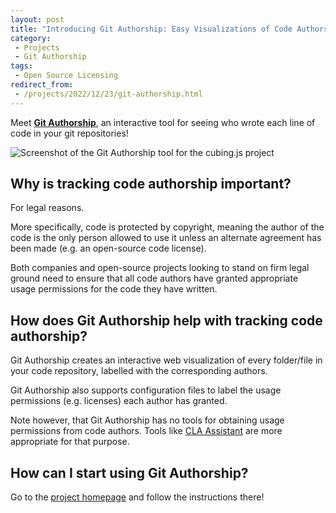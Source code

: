 ```yaml
---
layout: post
title: "Introducing Git Authorship: Easy Visualizations of Code Authors"
category:
 - Projects
 - Git Authorship
tags:
 - Open Source Licensing
redirect_from:
 - /projects/2022/12/23/git-authorship.html
---
```


Meet [**Git Authorship**](https://github.com/thehale/BinaryClock), an
interactive tool for seeing who wrote each line of code in your git
repositories!

![Screenshot of the Git Authorship tool for the cubing.js
project](/assets/img/posts/git-authorship/git_authorship_demo.gif)

## Why is tracking code authorship important?
For legal reasons.

More specifically, code is protected by copyright, meaning the author of the
code is the only person allowed to use it unless an alternate agreement has been
made (e.g. an open-source code license).

Both companies and open-source projects looking to stand on firm legal ground
need to ensure that all code authors have granted appropriate usage permissions
for the code they have written.

## How does Git Authorship help with tracking code authorship?
Git Authorship creates an interactive web visualization of every folder/file in
your code repository, labelled with the corresponding authors.

Git Authorship also supports configuration files to label the usage permissions
(e.g. licenses) each author has granted.

Note however, that Git Authorship has no tools for obtaining usage permissions
from code authors. Tools like [CLA
Assistant](https://github.com/contributor-assistant/github-action) are more
appropriate for that purpose.

## How can I start using Git Authorship?
Go to the [project homepage](https://github.com/thehale/git-authorship) and
follow the instructions there!
